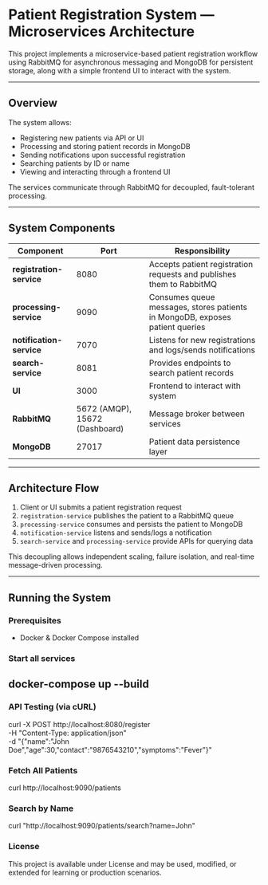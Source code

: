 # Patient Registration System — Microservices Architecture

This project implements a microservice-based patient registration workflow using RabbitMQ for asynchronous messaging and MongoDB for persistent storage, along with a simple frontend UI to interact with the system.

---

## Overview

The system allows:
- Registering new patients via API or UI
- Processing and storing patient records in MongoDB
- Sending notifications upon successful registration
- Searching patients by ID or name
- Viewing and interacting through a frontend UI

The services communicate through RabbitMQ for decoupled, fault-tolerant processing.

---

## System Components

| Component | Port | Responsibility |
|----------|------|----------------|
| **registration-service** | 8080 | Accepts patient registration requests and publishes them to RabbitMQ |
| **processing-service** | 9090 | Consumes queue messages, stores patients in MongoDB, exposes patient queries |
| **notification-service** | 7070 | Listens for new registrations and logs/sends notifications |
| **search-service** | 8081 | Provides endpoints to search patient records |
| **UI** | 3000 | Frontend to interact with system |
| **RabbitMQ** | 5672 (AMQP), 15672 (Dashboard) | Message broker between services |
| **MongoDB** | 27017 | Patient data persistence layer |

---

## Architecture Flow

1) Client or UI submits a patient registration request
2) `registration-service` publishes the patient to a RabbitMQ queue
3) `processing-service` consumes and persists the patient to MongoDB
4) `notification-service` listens and sends/logs a notification
5) `search-service` and `processing-service` provide APIs for querying data

This decoupling allows independent scaling, failure isolation, and real-time message-driven processing.

---

## Running the System

### Prerequisites
- Docker & Docker Compose installed

### Start all services

docker-compose up --build
---
### API Testing (via cURL)
curl -X POST http://localhost:8080/register \
  -H "Content-Type: application/json" \
  -d "{\"name\":\"John Doe\",\"age\":30,\"contact\":\"9876543210\",\"symptoms\":\"Fever\"}"
### Fetch All Patients
curl http://localhost:9090/patients
### Search by Name
curl "http://localhost:9090/patients/search?name=John"
### License

This project is available under License and may be used, modified, or extended for learning or production scenarios.
